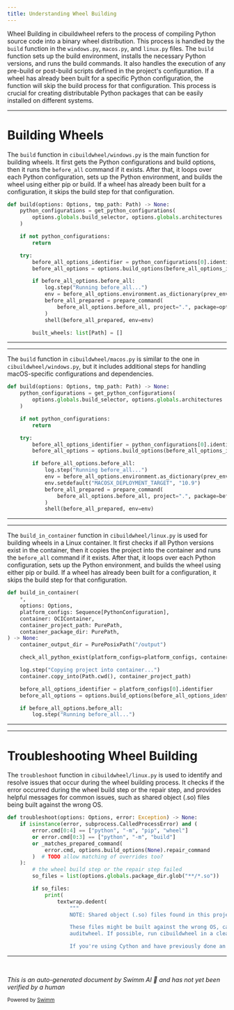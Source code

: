 ```yaml
---
title: Understanding Wheel Building
---
```

Wheel Building in cibuildwheel refers to the process of compiling Python source code into a binary wheel distribution. This process is handled by the `build` function in the `windows.py`, `macos.py`, and `linux.py` files. The `build` function sets up the build environment, installs the necessary Python versions, and runs the build commands. It also handles the execution of any pre-build or post-build scripts defined in the project's configuration. If a wheel has already been built for a specific Python configuration, the function will skip the build process for that configuration. This process is crucial for creating distributable Python packages that can be easily installed on different systems.

<SwmSnippet path="/cibuildwheel/windows.py" line="336">

---

# Building Wheels

The `build` function in `cibuildwheel/windows.py` is the main function for building wheels. It first gets the Python configurations and build options, then it runs the `before_all` command if it exists. After that, it loops over each Python configuration, sets up the Python environment, and builds the wheel using either pip or build. If a wheel has already been built for a configuration, it skips the build step for that configuration.

```python
def build(options: Options, tmp_path: Path) -> None:
    python_configurations = get_python_configurations(
        options.globals.build_selector, options.globals.architectures
    )

    if not python_configurations:
        return

    try:
        before_all_options_identifier = python_configurations[0].identifier
        before_all_options = options.build_options(before_all_options_identifier)

        if before_all_options.before_all:
            log.step("Running before_all...")
            env = before_all_options.environment.as_dictionary(prev_environment=os.environ)
            before_all_prepared = prepare_command(
                before_all_options.before_all, project=".", package=options.globals.package_dir
            )
            shell(before_all_prepared, env=env)

        built_wheels: list[Path] = []
```

---

</SwmSnippet>

<SwmSnippet path="/cibuildwheel/macos.py" line="394">

---

The `build` function in `cibuildwheel/macos.py` is similar to the one in `cibuildwheel/windows.py`, but it includes additional steps for handling macOS-specific configurations and dependencies.

```python
def build(options: Options, tmp_path: Path) -> None:
    python_configurations = get_python_configurations(
        options.globals.build_selector, options.globals.architectures
    )

    if not python_configurations:
        return

    try:
        before_all_options_identifier = python_configurations[0].identifier
        before_all_options = options.build_options(before_all_options_identifier)

        if before_all_options.before_all:
            log.step("Running before_all...")
            env = before_all_options.environment.as_dictionary(prev_environment=os.environ)
            env.setdefault("MACOSX_DEPLOYMENT_TARGET", "10.9")
            before_all_prepared = prepare_command(
                before_all_options.before_all, project=".", package=before_all_options.package_dir
            )
            shell(before_all_prepared, env=env)

```

---

</SwmSnippet>

<SwmSnippet path="/cibuildwheel/linux.py" line="154">

---

The `build_in_container` function in `cibuildwheel/linux.py` is used for building wheels in a Linux container. It first checks if all Python versions exist in the container, then it copies the project into the container and runs the `before_all` command if it exists. After that, it loops over each Python configuration, sets up the Python environment, and builds the wheel using either pip or build. If a wheel has already been built for a configuration, it skips the build step for that configuration.

```python
def build_in_container(
    *,
    options: Options,
    platform_configs: Sequence[PythonConfiguration],
    container: OCIContainer,
    container_project_path: PurePath,
    container_package_dir: PurePath,
) -> None:
    container_output_dir = PurePosixPath("/output")

    check_all_python_exist(platform_configs=platform_configs, container=container)

    log.step("Copying project into container...")
    container.copy_into(Path.cwd(), container_project_path)

    before_all_options_identifier = platform_configs[0].identifier
    before_all_options = options.build_options(before_all_options_identifier)

    if before_all_options.before_all:
        log.step("Running before_all...")

```

---

</SwmSnippet>

<SwmSnippet path="/cibuildwheel/linux.py" line="483">

---

# Troubleshooting Wheel Building

The `troubleshoot` function in `cibuildwheel/linux.py` is used to identify and resolve issues that occur during the wheel building process. It checks if the error occurred during the wheel build step or the repair step, and provides helpful messages for common issues, such as shared object (.so) files being built against the wrong OS.

```python
def troubleshoot(options: Options, error: Exception) -> None:
    if isinstance(error, subprocess.CalledProcessError) and (
        error.cmd[0:4] == ["python", "-m", "pip", "wheel"]
        or error.cmd[0:3] == ["python", "-m", "build"]
        or _matches_prepared_command(
            error.cmd, options.build_options(None).repair_command
        )  # TODO allow matching of overrides too?
    ):
        # the wheel build step or the repair step failed
        so_files = list(options.globals.package_dir.glob("**/*.so"))

        if so_files:
            print(
                textwrap.dedent(
                    """
                    NOTE: Shared object (.so) files found in this project.

                    These files might be built against the wrong OS, causing problems with
                    auditwheel. If possible, run cibuildwheel in a clean checkout.

                    If you're using Cython and have previously done an in-place build,
```

---

</SwmSnippet>

&nbsp;

*This is an auto-generated document by Swimm AI 🌊 and has not yet been verified by a human*

<SwmMeta version="3.0.0" repo-id="Z2l0aHViJTNBJTNBY2lidWlsZHdoZWVsJTNBJTNBZ2lsYWRuYXZvdA==" repo-name="cibuildwheel" doc-type="overview"><sup>Powered by [Swimm](/)</sup></SwmMeta>
